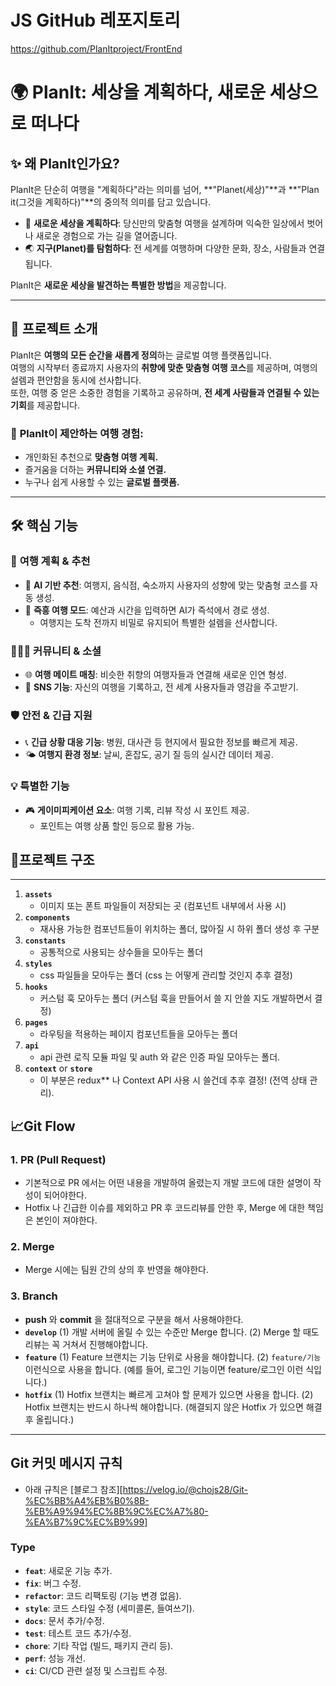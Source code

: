 # JS GitHub 레포지토리
https://github.com/PlanItproject/FrontEnd

# 🌍 **PlanIt: 세상을 계획하다, 새로운 세상으로 떠나다**

## ✨ **왜 PlanIt인가요?**  
PlanIt은 단순히 여행을 "계획하다"라는 의미를 넘어, **"Planet(세상)"**과 **"Plan it(그것을 계획하다)"**의 중의적 의미를 담고 있습니다.  
- 🌟 **새로운 세상을 계획하다**: 당신만의 맞춤형 여행을 설계하며 익숙한 일상에서 벗어나 새로운 경험으로 가는 길을 열어줍니다.  
- 🌏 **지구(Planet)를 탐험하다**: 전 세계를 여행하며 다양한 문화, 장소, 사람들과 연결됩니다.  

PlanIt은 **새로운 세상을 발견하는 특별한 방법**을 제공합니다.  

---

## 🚀 **프로젝트 소개**  
PlanIt은 **여행의 모든 순간을 새롭게 정의**하는 글로벌 여행 플랫폼입니다.  
여행의 시작부터 종료까지 사용자의 **취향에 맞춘 맞춤형 여행 코스**를 제공하며, 여행의 설렘과 편안함을 동시에 선사합니다.  
또한, 여행 중 얻은 소중한 경험을 기록하고 공유하며, **전 세계 사람들과 연결될 수 있는 기회**를 제공합니다.  

### 🔑 **PlanIt이 제안하는 여행 경험:**
- 개인화된 추천으로 **맞춤형 여행 계획.**  
- 즐거움을 더하는 **커뮤니티와 소셜 연결.**  
- 누구나 쉽게 사용할 수 있는 **글로벌 플랫폼.**

---

## 🛠️ **핵심 기능**

### 📍 **여행 계획 & 추천**
- 🤖 **AI 기반 추천**: 여행지, 음식점, 숙소까지 사용자의 성향에 맞는 맞춤형 코스를 자동 생성.  
- 🎲 **즉흥 여행 모드**: 예산과 시간을 입력하면 AI가 즉석에서 경로 생성.  
  - 여행지는 도착 전까지 비밀로 유지되어 특별한 설렘을 선사합니다.  

### 🧑‍🤝‍🧑 **커뮤니티 & 소셜**
- 🌐 **여행 메이트 매칭**: 비슷한 취향의 여행자들과 연결해 새로운 인연 형성.  
- 📸 **SNS 기능**: 자신의 여행을 기록하고, 전 세계 사용자들과 영감을 주고받기.  

### 🛡️ **안전 & 긴급 지원**
- 📞 **긴급 상황 대응 기능**: 병원, 대사관 등 현지에서 필요한 정보를 빠르게 제공.  
- 🌤️ **여행지 환경 정보**: 날씨, 혼잡도, 공기 질 등의 실시간 데이터 제공.  

### 💡 **특별한 기능**
- 🎮 **게이미피케이션 요소**: 여행 기록, 리뷰 작성 시 포인트 제공.  
  - 포인트는 여행 상품 할인 등으로 활용 가능.  


## 📁프로젝트 구조

---

1. **`assets`**
    - 이미지 또는 폰트 파일들이 저장되는 곳 (컴포넌트 내부에서 사용 시)
2. **`components`**
    - 재사용 가능한 컴포넌트들이 위치하는 폴더, 많아질 시 하위 폴더 생성 후 구분
3. **`constants`**
    - 공통적으로 사용되는 상수들을 모아두는 폴더
4. **`styles`**
    - css 파일들을 모아두는 폴더 (css 는 어떻게 관리할 것인지 추후 결정)
5. **`hooks`**
    - 커스텀 훅 모아두는 폴더 (커스텀 훅을 만들어서 쓸 지 안쓸 지도 개발하면서 결정)
6. **`pages`**
    - 라우팅을 적용하는 페이지 컴포넌트들을 모아두는 폴더
7. **`api`**
    - api 관련 로직 모듈 파일 및 auth 와 같은 인증 파일 모아두는 폴더.
8. **`context`** or **`store`**
    - 이 부분은 redux** 나 Context API 사용 시 쓸건데 추후 결정! (전역 상태 관리).


## 📈Git Flow

### 1. PR (Pull Request)
- 기본적으로 PR 에서는 어떤 내용을 개발하여 올렸는지 개발 코드에 대한 설명이 작성이 되어야한다.
- Hotfix 나 긴급한 이슈를 제외하고 PR 후 코드리뷰를 안한 후, Merge 에 대한 책임은 본인이 져야한다.
### 2. Merge
- Merge 시에는 팀원 간의 상의 후 반영을 해야한다.
### 3. Branch
- **push** 와 **commit** 을 절대적으로 구분을 해서 사용해야한다.
- **`develop`**
  (1) 개발 서버에 올릴 수 있는 수준만 Merge 합니다.
  (2) Merge 할 때도 리뷰는 꼭 거쳐서 진행해야합니다.
- **`feature`**
  (1) Feature 브랜치는 기능 단위로 사용을 해야합니다.
  (2) `feature/기능` 이런식으로 사용을 합니다. (예를 들어, 로그인 기능이면 feature/로그인 이런 식입니다.)
- **`hotfix`**
  (1) Hotfix 브랜치는 빠르게 고쳐야 할 문제가 있으면 사용을 합니다.
  (2) Hotfix 브랜치는 반드시 하나씩 해야합니다. (해결되지 않은 Hotfix 가 있으면 해결 후 올립니다.)

---

## Git 커밋 메시지 규칙

- 아래 규칙은 [블로그 참조][https://velog.io/@chojs28/Git-%EC%BB%A4%EB%B0%8B-%EB%A9%94%EC%8B%9C%EC%A7%80-%EA%B7%9C%EC%B9%99]

### Type
- **`feat`**: 새로운 기능 추가.
- **`fix`**: 버그 수정.
- **`refactor`**: 코드 리팩토링 (기능 변경 없음).
- **`style`**: 코드 스타일 수정 (세미콜론, 들여쓰기).
- **`docs`**: 문서 추가/수정.
- **`test`**: 테스트 코드 추가/수정.
- **`chore`**: 기타 작업 (빌드, 패키지 관리 등).
- **`perf`**: 성능 개선.
- **`ci`**: CI/CD 관련 설정 및 스크립트 수정.

